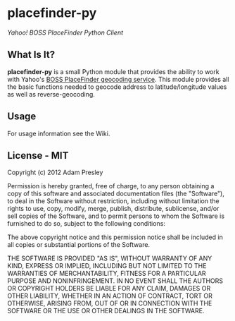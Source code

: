 # placefinder-py
*Yahoo! BOSS PlaceFinder Python Client*

## What Is It?
**placefinder-py** is a small Python module that provides the ability to work
with Yahoo's [BOSS PlaceFinder geocoding service](http://developer.yahoo.com/boss/geo/).
This module provides all the basic functions needed to geocode address to latitude/longitude
values as well as reverse-geocoding.

## Usage
For usage information see the Wiki.

## License - MIT
Copyright (c) 2012 Adam Presley

Permission is hereby granted, free of charge, to any person obtaining a copy of this software and associated documentation 
files (the "Software"), to deal in the Software without restriction, including without limitation the rights to use, copy, 
modify, merge, publish, distribute, sublicense, and/or sell copies of the Software, and to permit persons to whom the 
Software is furnished to do so, subject to the following conditions:

The above copyright notice and this permission notice shall be included in all copies or substantial portions of the Software.

THE SOFTWARE IS PROVIDED "AS IS", WITHOUT WARRANTY OF ANY KIND, EXPRESS OR IMPLIED, INCLUDING BUT NOT LIMITED TO THE WARRANTIES 
OF MERCHANTABILITY, FITNESS FOR A PARTICULAR PURPOSE AND NONINFRINGEMENT. IN NO EVENT SHALL THE AUTHORS OR COPYRIGHT HOLDERS 
BE LIABLE FOR ANY CLAIM, DAMAGES OR OTHER LIABILITY, WHETHER IN AN ACTION OF CONTRACT, TORT OR OTHERWISE, ARISING FROM, OUT OF 
OR IN CONNECTION WITH THE SOFTWARE OR THE USE OR OTHER DEALINGS IN THE SOFTWARE.